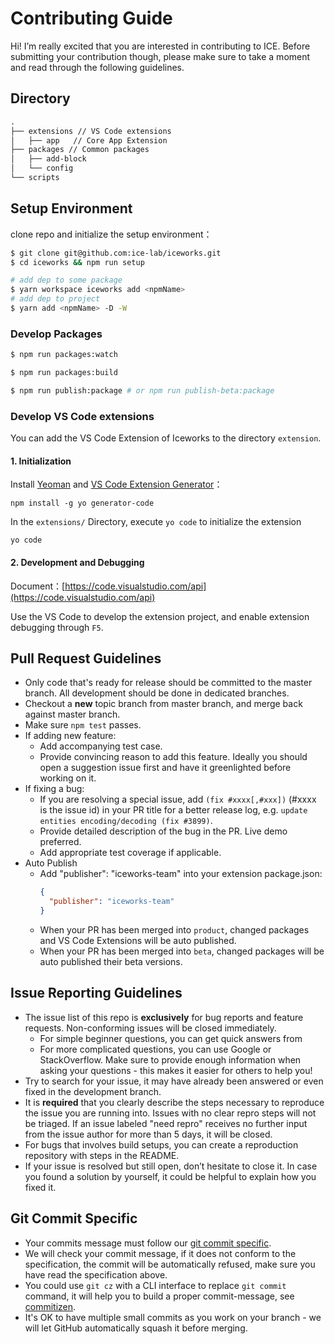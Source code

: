 # Contributing Guide

Hi! I’m really excited that you are interested in contributing to ICE. Before submitting your contribution though, please make sure to take a moment and read through the following guidelines.

## Directory

```md
.
├── extensions // VS Code extensions
│   ├── app   // Core App Extension
├── packages // Common packages
│   ├── add-block
│   └── config
└── scripts
```

## Setup Environment

clone repo and initialize the setup environment：

```bash
$ git clone git@github.com:ice-lab/iceworks.git
$ cd iceworks && npm run setup

# add dep to some package
$ yarn workspace iceworks add <npmName>
# add dep to project
$ yarn add <npmName> -D -W
```

### Develop Packages

```bash
$ npm run packages:watch

$ npm run packages:build

$ npm run publish:package # or npm run publish-beta:package
```

### Develop VS Code extensions

You can add the VS Code Extension of Iceworks to the directory `extension`.

#### 1. Initialization

Install [Yeoman](http://yeoman.io/) and [VS Code Extension Generator](https://www.npmjs.com/package/generator-code)：

```shell
npm install -g yo generator-code
```

In the `extensions/` Directory, execute `yo code` to initialize the extension

```shell
yo code
```

#### 2. Development and Debugging

Document：[https://code.visualstudio.com/api](https://code.visualstudio.com/api)

Use the VS Code to develop the extension project, and enable extension debugging through `F5`.

## Pull Request Guidelines

- Only code that's ready for release should be committed to the master branch. All development should be done in dedicated branches.
- Checkout a **new** topic branch from master branch, and merge back against master branch.
- Make sure `npm test` passes.
- If adding new feature:
  - Add accompanying test case.
  - Provide convincing reason to add this feature. Ideally you should open a suggestion issue first and have it greenlighted before working on it.
- If fixing a bug:
  - If you are resolving a special issue, add `(fix #xxxx[,#xxx])` (#xxxx is the issue id) in your PR title for a better release log, e.g. `update entities encoding/decoding (fix #3899)`.
  - Provide detailed description of the bug in the PR. Live demo preferred.
  - Add appropriate test coverage if applicable.
- Auto Publish
  - Add "publisher": "iceworks-team" into your extension package.json:
    ```json
    {
      "publisher": "iceworks-team"
    }
    ```
  - When your PR has been merged into `product`, changed packages and VS Code Extensions will be auto published.
  - When your PR has been merged into `beta`, changed packages will be auto published their beta versions.

## Issue Reporting Guidelines

- The issue list of this repo is **exclusively** for bug reports and feature requests. Non-conforming issues will be closed immediately.
  - For simple beginner questions, you can get quick answers from
  - For more complicated questions, you can use Google or StackOverflow. Make sure to provide enough information when asking your questions - this makes it easier for others to help you!
- Try to search for your issue, it may have already been answered or even fixed in the development branch.
- It is **required** that you clearly describe the steps necessary to reproduce the issue you are running into. Issues with no clear repro steps will not be triaged. If an issue labeled "need repro" receives no further input from the issue author for more than 5 days, it will be closed.
- For bugs that involves build setups, you can create a reproduction repository with steps in the README.
- If your issue is resolved but still open, don’t hesitate to close it. In case you found a solution by yourself, it could be helpful to explain how you fixed it.

## Git Commit Specific

- Your commits message must follow our [git commit specific](./GIT_COMMIT_SPECIFIC.md).
- We will check your commit message, if it does not conform to the specification, the commit will be automatically refused, make sure you have read the specification above.
- You could use `git cz` with a CLI interface to replace `git commit` command, it will help you to build a proper commit-message, see [commitizen](https://github.com/commitizen/cz-cli).
- It's OK to have multiple small commits as you work on your branch - we will let GitHub automatically squash it before merging.
